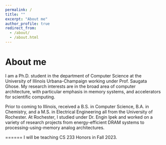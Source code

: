 ```yaml
---
permalink: /
title: ""
excerpt: "About me"
author_profile: true
redirect_from: 
  - /about/
  - /about.html
---
```


About me
======

I am a Ph.D. student in the department of Computer Science at the University of Illinois Urbana-Champaign working under Prof. Saugata Ghose.
My research interests are in the broad area of computer architecture, with particular emphasis in memory systems, and accelerators for scientific computing. 

Prior to coming to Illinois, received a B.S. in Computer Science, B.A. in Chemistry, and a M.S. in Electrical Engineering all from the University of Rochester.
At Rochester, I studied under Dr. Engin Ipek and worked on a variety of research projects from energy-efficient DRAM systems to processing-using-memory analog architectures.


======
I will be teaching CS 233 Honors in Fall 2023.
